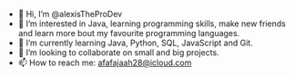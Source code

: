 - 👋 Hi, I’m @alexisTheProDev
- 👀 I’m interested in Java, learning programming skills, make new friends and learn more bout my favourite programming languages.
- 🌱 I’m currently learning Java, Python, SQL, JavaScript and Git.
- 💞️ I’m looking to collaborate on small and big projects.
- 📫 How to reach me: afafajaah28@icloud.com
